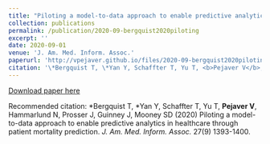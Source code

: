 ```yaml
---
title: "Piloting a model-to-data approach to enable predictive analytics in healthcare through patient mortality prediction"
collection: publications
permalink: /publication/2020-09-bergquist2020piloting
excerpt: ''
date: 2020-09-01
venue: 'J. Am. Med. Inform. Assoc.'
paperurl: 'http://vpejaver.github.io/files/2020-09-bergquist2020piloting.pdf'
citation: '\*Bergquist T, \*Yan Y, Schaffter T, Yu T, <b>Pejaver V</b>, Hammarlund N, Prosser J, Guinney J, Mooney SD (2020) Piloting a model-to-data approach to enable predictive analytics in healthcare through patient mortality prediction. <i>J. Am. Med. Inform. Assoc.</i> 27(9) 1393-1400.'
---
```

[Download paper here](http://vpejaver.github.io/files/2020-09-bergquist2020piloting.pdf)

Recommended citation: \*Bergquist T, \*Yan Y, Schaffter T, Yu T, <b>Pejaver V</b>, Hammarlund N, Prosser J, Guinney J, Mooney SD (2020) Piloting a model-to-data approach to enable predictive analytics in healthcare through patient mortality prediction. <i>J. Am. Med. Inform. Assoc.</i> 27(9) 1393-1400.
